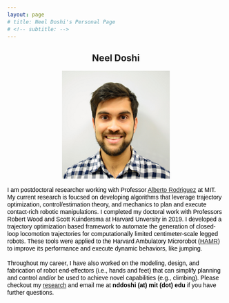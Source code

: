 ```yaml
---
layout: page
# title: Neel Doshi's Personal Page
# <!-- subtitle: -->
---
```


<h2 style="text-align:center;">Neel Doshi</h2>

<!-- ![headshot](/assets/img/photo_whitebkgndpc.jpg =10x10) -->
<!-- <img src="/assets/img/photo_whitebkgndpc.jpg" alt="" align=center width="250" height="250" hspace="235"> -->
<p align="center">
  <img src="/assets/img/photo_whitebkgndpc.jpg" alt="" width="250" height="250" />
</p>

 <font face="arial" color="black">
I am postdoctoral researcher working with Professor <a href="http://mcube.mit.edu/" target="_blank">Alberto Rodriguez</a> at MIT. My current research is foucsed on developing algorithms that leverage trajectory optimization,  control/estimation theory, and mechanics to plan and execute contact-rich robotic manipulations. 
I completed my doctoral work with Professors Robert Wood and Scott Kuindersma at Harvard Unversity in 2019. I developed a trajectory optimization based framework to automate the generation of closed-loop locomotion trajectories for computationally limited centimeter-scale legged robots. These tools were applied to the Harvard Ambulatory Microrobot (<a href="https://vimeo.com/274138812" target="_blank">HAMR</a>) to improve its performance and execute dynamic behaviors, like jumping.
<br>
<br>
Throughout my career, I have also worked on the modeling, design, and fabrication of robot end-effectors (i.e., hands and feet) that can simplify planning and control and/or be used to achieve novel capabilities (e.g., climbing). Please checkout my <a href="https://nddoshi.github.io/research/" target="_blank">research</a> and email me at <b>nddoshi (at) mit (dot) edu </b> if you have further questions. 

